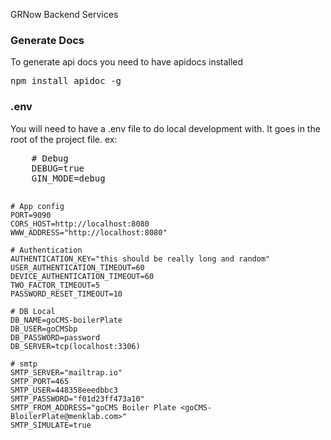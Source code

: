 GRNow Backend Services

<h3>Generate Docs</h3>
<p>To generate api docs you need to have apidocs installed</p>
<pre>npm install apidoc -g</pre>

<h3>.env</h3>
<p>You will need to have a .env file to do local development with. It goes in the root of the project file. ex:</p>
<pre>
    # Debug
    DEBUG=true
    GIN_MODE=debug

    # App config
    PORT=9090
    CORS_HOST=http://localhost:8080
    WWW_ADDRESS="http://localhost:8080"

    # Authentication
    AUTHENTICATION_KEY="this should be really long and random"
    USER_AUTHENTICATION_TIMEOUT=60
    DEVICE_AUTHENTICATION_TIMEOUT=60
    TWO_FACTOR_TIMEOUT=5
    PASSWORD_RESET_TIMEOUT=10

    # DB Local
    DB_NAME=goCMS-boilerPlate
    DB_USER=goCMSbp
    DB_PASSWORD=password
    DB_SERVER=tcp(localhost:3306)

    # smtp
    SMTP_SERVER="mailtrap.io"
    SMTP_PORT=465
    SMTP_USER=448358eeedbbc3
    SMTP_PASSWORD="f01d23ff473a10"
    SMTP_FROM_ADDRESS="goCMS Boiler Plate <goCMS-BloilerPlate@menklab.com>"
    SMTP_SIMULATE=true
</pre>


